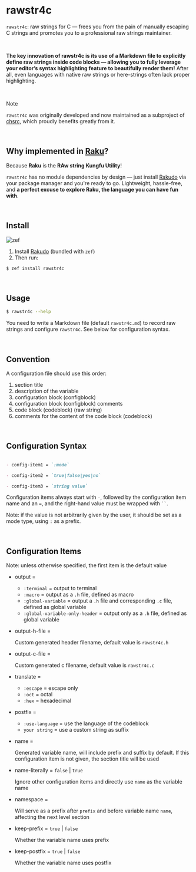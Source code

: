 <!-- -----------------------------------------------------------
 ! SPDX-License-Identifier: GFDL-1.3-or-later
 ! -------------------------------------------------------------
 ! Doc Type      : Markdown
 ! Doc Name      : README.md
 ! Doc Authors   : Aoran Zeng <ccmywish@qq.com>
 ! Contributors  :  Nul None  <nul@none.org>
 !               |
 ! Created On    : <2025-07-12>
 ! Last Modified : <2025-07-21>
 ! ---------------------------------------------------------- -->

# rawstr4c

`rawstr4c`: raw strings for C  — frees you from the pain of manually escaping C strings and promotes you to a professional raw strings maintainer.

<br>

**The key innovation of rawstr4c is its use of a Markdown file to explicitly define raw strings inside code blocks — allowing you to fully leverage your editor’s syntax highlighting feature to beautifully render them!** After all, even languages with native raw strings or here-strings often lack proper highlighting.

<br>

> [!NOTE]
> `rawstr4c` was originally developed and now maintained as a subproject of [chsrc], which proudly benefits greatly from it.

<br>

## Why implemented in [Raku]?

Because **Raku** is the **RAw string Kungfu Utility**!

`rawstr4c` has no module dependencies by design — just install [Rakudo] via your package manager and you're ready to go. Lightweight, hassle-free, and **a perfect excuse to explore Raku, the language you can have fun with**.

<br>



## Install

![zef](https://raku.land/zef:ccmywish/rawstr4c/badges/version)

1. Install [Rakudo] (bundled with `zef`)
2. Then run:

```bash
$ zef install rawstr4c
```

<br>



## Usage

```bash
$ rawstr4c --help
```

You need to write a Markdown file (default `rawstr4c.md`) to record raw strings and configure `rawstr4c`. See below for configuration syntax.

<br>



## Convention

A configuration file should use this order:

1. section title
2. description of the variable
3. configuration block (configblock)
4. configuration block (configblock) comments
5. code block (codeblock) (raw string)
6. comments for the content of the code block (codeblock)

<br>



## Configuration Syntax

```markdown

- config-item1 = `:mode`

- config-item2 = `true|false|yes|no`

- config-item3 = `string value`

```

Configuration items always start with `-`, followed by the configuration item name and an `=`, and the right-hand value must be wrapped with ``` `` ```.

Note: if the value is not arbitrarily given by the user, it should be set as a mode type, using `:` as a prefix.

<br>



## Configuration Items

Note: unless otherwise specified, the first item is the default value

- output =

  - `:terminal` = output to terminal
  - `:macro` = output as a `.h` file, defined as macro
  - `:global-variable` = output a `.h` file and corresponding `.c` file, defined as global variable
  - `:global-variable-only-header` = output only as a `.h` file, defined as global variable

- output-h-file =

  Custom generated header filename, default value is `rawstr4c.h`

- output-c-file =

  Custom generated c filename, default value is `rawstr4c.c`

- translate =

  - `:escape` = escape only
  - `:oct` = octal
  - `:hex` = hexadecimal

- postfix =

  - `:use-language` = use the language of the codeblock
  - `your string` = use a custom string as suffix

- name =

  Generated variable name, will include prefix and suffix by default. If this configuration item is not given, the section title will be used

- name-literally = `false` | `true`

  Ignore other configuration items and directly use `name` as the variable name

- namespace =

  Will serve as a prefix after `prefix` and before variable name `name`, affecting the next level section

- keep-prefix = `true` | `false`

  Whether the variable name uses prefix

- keep-postfix = `true` | `false`

  Whether the variable name uses postfix

<br>



[Raku]:   https://raku.org/
[Rakudo]: https://rakudo.org/
[chsrc]:  https://github.com/RubyMetric/chsrc
